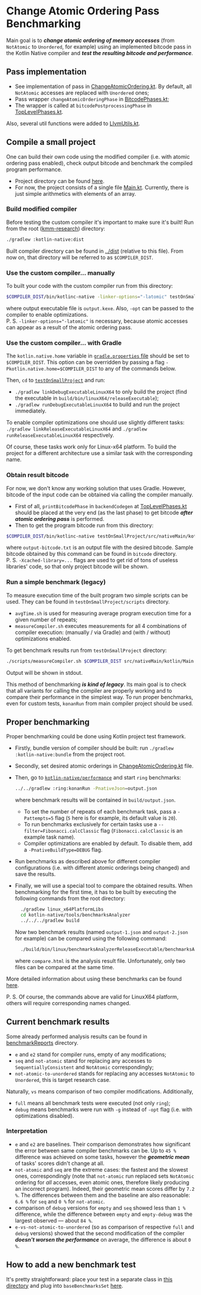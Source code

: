 # Change Atomic Ordering Pass Benchmarking

Main goal is to _**change atomic ordering of memory accesses**_ (from `NotAtomic` to `Unordered`, for example) using an implemented bitcode pass in the Kotlin Native compiler and _**test the resulting bitcode and performance**_.

## Pass implementation

* See implementation of pass in [ChangeAtomicOrdering.kt](../backend.native/compiler/ir/backend.native/src/org/jetbrains/kotlin/backend/konan/aopass/ChangeAtomicOrdering.kt). By default, all `NotAtomic` accesses are replaced with `Unordered` ones;
* Pass wrapper `changeAtomicOrderingPhase` in [BitcodePhases.kt](../backend.native/compiler/ir/backend.native/src/org/jetbrains/kotlin/backend/konan/llvm/BitcodePhases.kt);
* The wrapper is called at `bitcodePostprocessingPhase` in [TopLevelPhases.kt](../backend.native/compiler/ir/backend.native/src/org/jetbrains/kotlin/backend/konan/ToplevelPhases.kt).

Also, several util functions were added to [LlvmUtils.kt](../backend.native/compiler/ir/backend.native/src/org/jetbrains/kotlin/backend/konan/llvm/LlvmUtils.kt).

## Compile a small project

One can build their own code using the modified compiler (i.e. with atomic ordering pass enabled), check output bitcode and benchmark the compiled program performance.

* Project directory can be found [here](testOnSmallProject).
* For now, the project consists of a single file [Main.kt](testOnSmallProject/src/nativeMain/kotlin/Main.kt). Currently, there is just simple arithmetics with elements of an array.

### Build modified compiler

Before testing the custom compiler it's important to make sure it's built! Run from the root ([kmm-research](../..)) directory:

```bash
./gradlew :kotlin-native:dist
```

Built compiler directory can be found in [../dist](../dist) (relative to this file). From now on, that directory will be referred to as `$COMPILER_DIST`.

### Use the custom compiler... manually

To built your code with the custom compiler run from this directory:

```bash
$COMPILER_DIST/bin/kotlinc-native -linker-options="-latomic" testOnSmallProject/src/nativeMain/kotlin/Main.kt -o output 
```

where output executable file is `output.kexe`. Also, `-opt` can be passed to the compiler to enable optimizations.<br/>
P. S. `-linker-options="-latomic"` is necessary, because atomic accesses can appear as a result of the atomic ordering pass.

### Use the custom compiler... with Gradle

The `kotlin.native.home` variable in [`gradle.properties` file](testOnSmallProject/gradle.properties) should be set to `$COMPILER_DIST`. This option can be overridden by passing a flag `-Pkotlin.native.home=$COMPILER_DIST` to any of the commands below.

Then, `cd` to [`testOnSmallProject`](testOnSmallProject) and run:

* `./gradlew linkDebugExecutableLinuxX64` to only build the project (find the executable in `build/bin/linuxX64/releaseExecutable`);
* `./gradlew runDebugExecutableLinuxX64` to build and run the project immediately.

To enable compiler optimizations one should use slightly different tasks: `./gradlew linkReleaseExecutableLinuxX64` and `./gradlew runReleaseExecutableLinuxX64` respectively.

Of course, these tasks work only for Linux-x64 platform. To build the project for a different architecture use a similar task with the corresponding name.

### Obtain result bitcode

For now, we don't know any working solution that uses Gradle. However, bitcode of the input code can be obtained via calling the compiler manually.

* First of all, `printBitcodePhase` in `backendCodegen` at [TopLevelPhases.kt](../backend.native/compiler/ir/backend.native/src/org/jetbrains/kotlin/backend/konan/ToplevelPhases.kt) should be placed at the very end (as the last phase) to get bitcode _**after atomic ordering pass**_ is performed.
* Then to get the program bitcode run from this directory:

```bash
$COMPILER_DIST/bin/kotlinc-native testOnSmallProject/src/nativeMain/kotlin/Main.kt -linker-options="-latomic" -Xcached-library=$COMPILER_DIST/klib/common/stdlib,$COMPILER_DIST/klib/cache/linux_x64-gSTATIC/stdlib-cache -Xprint-bitcode 2> output-bitcode.txt
```

where `output-bitcode.txt` is an output file with the desired bitcode. Sample bitcode obtained by this command can be found in `bitcode` directory.<br/>
P. S. `-Xcached-library=...` flags are used to get rid of tons of useless libraries' code, so that only project bitcode will be shown.

### Run a simple benchmark (legacy)

To measure execution time of the built program two simple scripts can be used. They can be found in `testOnSmallProject/scripts` directory.

* `avgTime.sh` is used for measuring average program execution time for a given number of repeats;
* `measureCompiler.sh` executes measurements for all 4 combinations of compiler execution: (manually / via Gradle) and (with / without) optimizations enabled.

To get benchmark results run from `testOnSmallProject` directory:

```bash
./scripts/measureCompiler.sh $COMPILER_DIST src/nativeMain/kotlin/Main.kt
```

Output will be shown in stdout.

This method of benchmarking _**is kind of legacy**_. Its main goal is to check that all variants for calling the compiler are properly working and to compare their performance in the simplest way. To run proper benchmarks, even for custom tests, `konanRun` from main compiler project should be used.

## Proper benchmarking

Proper benchmarking could be done using Kotlin project test framework.

* Firstly, bundle version of compiler should be built: run `./gradlew :kotlin-native:bundle` from the project root.
* Secondly, set desired atomic orderings in [ChangeAtomicOrdering.kt](../backend.native/compiler/ir/backend.native/src/org/jetbrains/kotlin/backend/konan/aopass/ChangeAtomicOrdering.kt) file.
* Then, go to [`kotlin-native/performance`](../performance) and start `ring` benchmarks:

    ```bash
    ../../gradlew :ring:konanRun -PnativeJson=output.json
    ```

  where benchmark results will be contained in `build/output.json`.
  * To set the number of repeats of each benchmark task, pass a `-Pattempts=5` flag (`5` here is for example, its default value is `20`).
  * To run benchmarks exclusively for certain tasks use a `--filter=Fibonacci.calcClassic` flag (`Fibonacci.calcClassic` is an example task name).
  * Compiler optimizations are enabled by default. To disable them, add a `-PnativeBuildType=DEBUG` flag.
* Run benchmarks as described above for different compiler configurations (i.e. with different atomic orderings being changed) and save the results.
* Finally, we will use a special tool to compare the obtained results. When benchmarking for the first time, it has to be built by executing the following commands from the root directory:
  ```bash
    ./gradlew linux_x64PlatformLibs
    cd kotlin-native/tools/benchmarksAnalyzer
    ../../../gradlew build
  ```
  Now two benchmark results (named `output-1.json` and `output-2.json` for example) can be compared using the following command:
  ```bash
    ./build/bin/linux/benchmarksAnalyzerReleaseExecutable/benchmarksAnalyzer.kexe output-1.json output-2.json -f -r html -o compare.html
  ```
  where `compare.html` is the analysis result file. Unfortunately, only two files can be compared at the same time.

More detailed information about using these benchmarks can be found [here](../HACKING.md).

P. S. Of course, the commands above are valid for LinuxX64 platform, others will require corresponding names changed.

## Current benchmark results

Some already performed analysis results can be found in [benchmarkReports](benchmarkReports) directory.

* `e` and `e2` stand for compiler runs, empty of any modifications;
* `seq` and `not-atomic` stand for replacing any accesses to `SequentiallyConsistent` and `NotAtomic` correspondingly;
* `not-atomic-to-unordered` stands for replacing any accesses `NotAtomic` to `Unordered`, this is target research case.

Naturally, `vs` means comparison of two compiler modifications. Additionally, 
* `full` means all benchmark tests were executed (not only `ring`); 
* `debug` means benchmarks were run with `-g` instead of `-opt` flag (i.e. with optimizations disabled).

### Interpretation

* `e` and `e2` are baselines. Their comparison demonstrates how significant the error between same compiler benchmarks can be. Up to `45 %` difference was achieved on some tasks, however the _**geometric mean**_ of tasks' scores didn't change at all.
* `not-atomic` and `seq` are the extreme cases: the fastest and the slowest ones, correspondingly (note that `not-atomic` run replaced sets `NotAtomic` ordering for _all_ accesses, even atomic ones, therefore likely producing an incorrect program). Indeed, their geometric mean scores differ by `7.2 %`. The differences between them and the baseline are also reasonable: `6.6 %` for `seq` and `0 %` for `not-atomic`.
* comparison of `debug` versions for `empty` and `seq` showed less than `1 %` difference, while the difference between `empty` and `empty-debug` was the largest observed &mdash; about `84 %`.
* `e-vs-not-atomic-to-unordered` (so as comparison of respective `full` and `debug` versions) showed that the second modification of the compiler _**doesn't worsen the performance**_ on average, the difference is about `0 %`.

## How to add a new benchmark test

It's pretty straightforward: place your test in a separate class in [this directory](`../performance/ring/src/main/kotlin/org/jetbrains/ring`) and plug into `baseBenchmarksSet` [here](../../kotlin-native/performance/ring/src/main/kotlin/main.kt).
